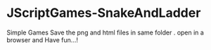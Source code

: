 # JScriptGames-SnakeAndLadder
Simple Games
Save the png and html files in same folder .
open in a browser and Have fun...!
